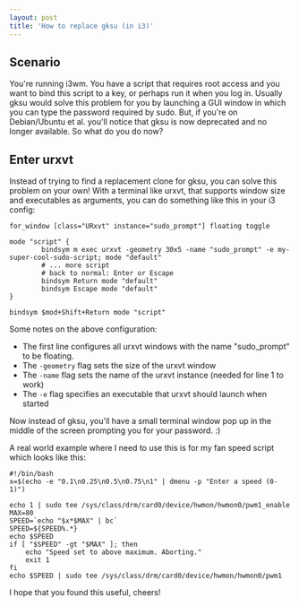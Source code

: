 ```yaml
---
layout: post
title: 'How to replace gksu (in i3)'
---
```


## Scenario

You're running i3wm. You have a script that requires root access and you want to bind this script to a key, or perhaps run it when you log in. Usually gksu would solve this problem for you by launching a GUI window in which you can type the password required by sudo. But, if you're on Debian/Ubuntu et al. you'll notice that gksu is now deprecated and no longer available. So what do you do now?

## Enter urxvt

Instead of trying to find a replacement clone for gksu, you can solve this problem on your own! With a terminal like urxvt, that supports window size and executables as arguments, you can do something like this in your i3 config:

```
for_window [class="URxvt" instance="sudo_prompt"] floating toggle

mode "script" {
        bindsym m exec urxvt -geometry 30x5 -name "sudo_prompt" -e my-super-cool-sudo-script; mode "default"
        # ... more script
        # back to normal: Enter or Escape
        bindsym Return mode "default"
        bindsym Escape mode "default"
}

bindsym $mod+Shift+Return mode "script"
```

Some notes on the above configuration:

- The first line configures all urxvt windows with the name "sudo_prompt" to be floating.
- The `-geometry` flag sets the size of the urxvt window
- The `-name` flag sets the name of the urxvt instance (needed for line 1 to work)
- The `-e` flag specifies an executable that urxvt should launch when started

Now instead of gksu, you'll have a small terminal window pop up in the middle of the screen prompting you for your password. :)

A real world example where I need to use this is for my fan speed script which looks like this:

```
#!/bin/bash
x=$(echo -e "0.1\n0.25\n0.5\n0.75\n1" | dmenu -p "Enter a speed (0-1)")

echo 1 | sudo tee /sys/class/drm/card0/device/hwmon/hwmon0/pwm1_enable
MAX=80
SPEED=`echo "$x*$MAX" | bc`
SPEED=${SPEED%.*}
echo $SPEED
if [ "$SPEED" -gt "$MAX" ]; then
    echo "Speed set to above maximum. Aborting."
    exit 1
fi
echo $SPEED | sudo tee /sys/class/drm/card0/device/hwmon/hwmon0/pwm1
```

I hope that you found this useful, cheers!
